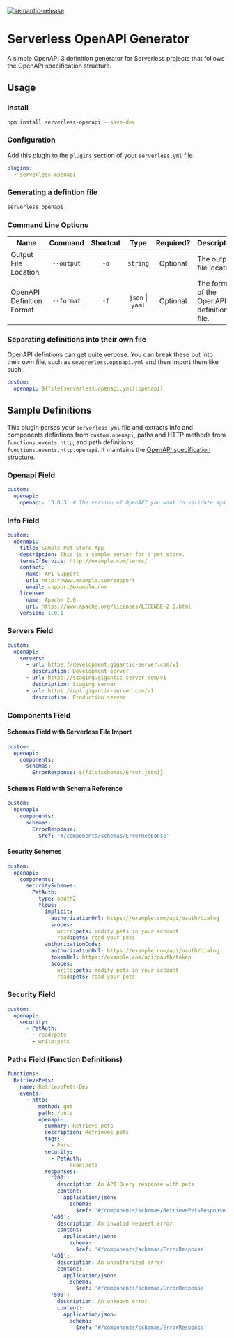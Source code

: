 [![semantic-release](https://img.shields.io/badge/%20%20%F0%9F%93%A6%F0%9F%9A%80-semantic--release-e10079.svg)](https://github.com/semantic-release/semantic-release)

# Serverless OpenAPI Generator
A simple OpenAPI 3 definition generator for Serverless projects that follows the OpenAPI specification structure.

## Usage

### Install
```bash
npm install serverless-openapi --save-dev
```

### Configuration
Add this plugin to the `plugins` section of your `serverless.yml` file.
```yaml
plugins:
  - serverless-openapi
```

### Generating a defintion file
```bash
serverless openapi
```

### Command Line Options

| Name        | Command  | Shortcut | Type        | Required? | Description                                | Default     |
|-------------|:----------:|:----------:|:-------------:|:-----------:|--------------------------------------------|:-------------:|
| Output File Location | `--output` | `-o`       | `string`      | Optional  | The output file location                   | `openapi.yml` |
| OpenAPI Definition Format      | `--format` | `-f`       | `json` \| `yaml` | Optional  | The format of the OpenAPI definition file. | `yaml`        |

### Separating definitions into their own file
OpenAPI defintions can get quite verbose. You can break these out into their own file, such as `severerless.openapi.yml` and then import them like such:
```yaml
custom:
  openapi: ${file(serverless.openapi.yml):openapi}
```

## Sample Definitions
This plugin parses your `serverless.yml` file and extracts info and components defintions from `custom.openapi`, paths and HTTP methods from `functions.events.http`, and path definitions `functions.events.http.openapi`. It maintains the [OpenAPI specification](https://github.com/OAI/OpenAPI-Specification/) structure.


### Openapi Field
```yaml
custom:
  openapi:
    openapi: '3.0.3' # The version of OpenAPI you want to validate against
```

### Info Field
```yaml
custom:
  openapi:
    title: Sample Pet Store App
    description: This is a sample server for a pet store.
    termsOfService: http://example.com/terms/
    contact:
      name: API Support
      url: http://www.example.com/support
      email: support@example.com
    license:
      name: Apache 2.0
      url: https://www.apache.org/licenses/LICENSE-2.0.html
    version: 1.0.1
```

### Servers Field
```yaml
custom:
  openapi:
    servers:
      - url: https://development.gigantic-server.com/v1
        description: Development server
      - url: https://staging.gigantic-server.com/v1
        description: Staging server
      - url: https://api.gigantic-server.com/v1
        description: Production server
```

### Components Field

#### Schemas Field with Serverless File Import
```yaml
custom:
  openapi:
    components:
      schemas:
        ErrorResponse: ${file(schemas/Error.json)}
```
#### Schemas Field with Schema Reference
```yaml
custom:
  openapi:
    components:
      schemas:
        ErrorResponse: 
          $ref: '#/components/schemas/ErrorResponse'
```

#### Security Schemes
```yaml
custom:
  openapi:
    components:
      securitySchemes:
        PetAuth:
          type: oauth2
          flows: 
            implicit:
              authorizationUrl: https://example.com/api/oauth/dialog
              scopes:
                write:pets: modify pets in your account
                read:pets: read your pets
            authorizationCode:
              authorizationUrl: https://example.com/api/oauth/dialog
              tokenUrl: https://example.com/api/oauth/token
              scopes:
                write:pets: modify pets in your account
                read:pets: read your pets 
```

### Security Field
```yaml
custom:
  openapi:
    security:
      - PetAuth:
        - read:pets
        - write:pets
```
### Paths Field (Function Definitions)
```yaml
functions:
  RetrievePets:
    name: RetrievePets-Dev
    events:
      - http:
          method: get
          path: /pets
          openapi:
            summary: Retrieve pets
            description: Retrieves pets
            tags:
              - Pets
            security:
              - PetAuth:
                  - read:pets
            responses:
              '200':
                description: An API Query response with pets
                content:
                  application/json:
                    schema:
                      $ref: '#/components/schemas/RetrievePetsResponse'
              '400':
                description: An invalid request error
                content:
                  application/json:
                    schema:
                      $ref: '#/components/schemas/ErrorResponse'
              '401':
                description: An unauthorized error
                content:
                  application/json:
                    schema:
                      $ref: '#/components/schemas/ErrorResponse'
              '500':
                description: An unknown error
                content:
                  application/json:
                    schema:
                      $ref: '#/components/schemas/ErrorResponse'
```